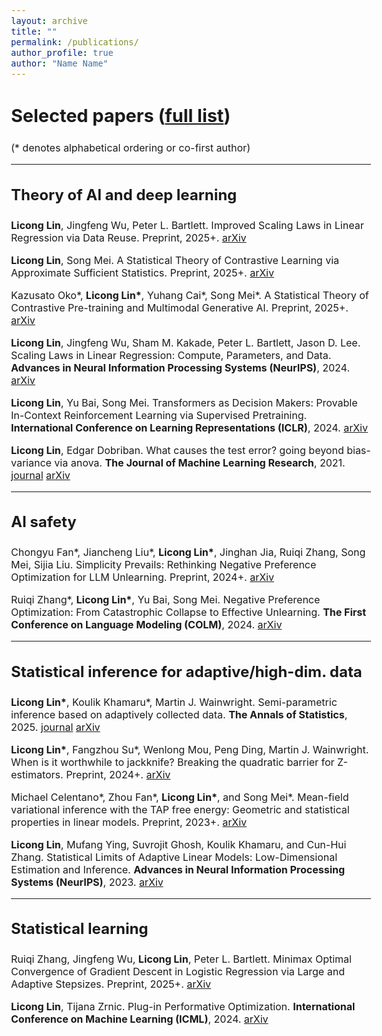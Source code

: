 ```yaml
---
layout: archive
title: ""
permalink: /publications/
author_profile: true
author: "Name Name"
---
```


<style>
/* Custom font sizes for publications page only - change this ONE number to adjust all sizes */
:root {
  --font-scale: 1.0; /* Increase this number to make fonts bigger, decrease to make smaller */
}

body {
  font-size: calc(16px * var(--font-scale)) !important;
}

h1 {
  font-size: calc(2.2em * var(--font-scale)) !important;
}

h2 {
  font-size: calc(1.8em * var(--font-scale)) !important;
}

h3 {
  font-size: calc(1.5em * var(--font-scale)) !important;
}

p {
  font-size: calc(1em * var(--font-scale)) !important;
}

.archive__item-title {
  font-size: calc(1em * var(--font-scale)) !important;
}

.archive__item-excerpt {
  font-size: calc(0.9em * var(--font-scale)) !important;
}
</style>



<!-- 
{% if author.googlescholar %}
  You can also find my articles on <u><a href="{{author.googlescholar}}">my Google Scholar profile</a>.</u>
{% endif %}

{% include base_path %}

($^*$ denotes alphabetical ordering or equal contribution)

 -->








## Selected papers (<a href="https://scholar.google.com/citations?user=b1y1LooAAAAJ&hl=en&oi=ao">full list</a>)

(\* denotes alphabetical ordering or co-first author)

---




### **Theory of AI and deep learning**

**Licong Lin**, Jingfeng Wu, Peter L. Bartlett.
Improved Scaling Laws in Linear Regression via Data Reuse. Preprint, 2025+. [arXiv](https://arxiv.org/abs/2506.08415)

**Licong Lin**, Song Mei.
A Statistical Theory of Contrastive Learning via Approximate Sufficient Statistics. Preprint, 2025+. [arXiv](https://arxiv.org/abs/2503.17538)

Kazusato Oko\*, **Licong Lin\***, Yuhang Cai\*, Song Mei\*.
A Statistical Theory of Contrastive Pre-training and Multimodal Generative AI. Preprint, 2025+. [arXiv](https://arxiv.org/abs/2501.04641)

**Licong Lin**, Jingfeng Wu, Sham M. Kakade, Peter L. Bartlett, Jason D. Lee.
Scaling Laws in Linear Regression: Compute, Parameters, and Data. **Advances in Neural Information Processing Systems (NeurIPS)**, 2024. [arXiv](https://arxiv.org/abs/2406.08466)


**Licong Lin**, Yu Bai, Song Mei.
Transformers as Decision Makers: Provable In-Context Reinforcement Learning via Supervised Pretraining. **International Conference on Learning Representations (ICLR)**, 2024. [arXiv](https://arxiv.org/abs/2310.08566)


**Licong Lin**, Edgar Dobriban.
What causes the test error? going beyond bias-variance via anova. **The Journal of Machine Learning Research**, 2021. [journal](https://www.jmlr.org/papers/v22/20-1211.html) [arXiv](https://arxiv.org/abs/2010.05170) 



---


### **AI safety**

Chongyu Fan\*, Jiancheng Liu\*, **Licong Lin\***, Jinghan Jia, Ruiqi Zhang, Song Mei, Sijia Liu.
Simplicity Prevails: Rethinking Negative Preference Optimization for LLM Unlearning. Preprint, 2024+. [arXiv](https://arxiv.org/abs/2410.07163)


Ruiqi Zhang\*, **Licong Lin\***, Yu Bai, Song Mei.
Negative Preference Optimization: From Catastrophic Collapse to Effective Unlearning. **The First Conference on Language Modeling (COLM)**, 2024. [arXiv](https://arxiv.org/abs/2404.05868)



<!-- X. Zhao, W. Cai, T. Shi, D. Huang, **L. Lin**, S. Mei, D. Song.
Improving LLM Safety Alignment with Dual-Objective Optimization. Preprint, 2025+. [arXiv](https://arxiv.org/abs/2503.03710) -->



---

### **Statistical inference for adaptive/high-dim. data**





**Licong Lin\***, Koulik Khamaru\*, Martin J. Wainwright.
Semi-parametric inference based on adaptively collected data. **The Annals of Statistics**, 2025. [journal](https://projecteuclid.org/journals/annals-of-statistics/volume-53/issue-3/Semiparametric-inference-based-on-adaptively-collected-data/10.1214/24-AOS2485.short) [arXiv](https://arxiv.org/abs/2303.02534)


**Licong Lin\***, Fangzhou Su\*, Wenlong Mou, Peng Ding, Martin J. Wainwright.
When is it worthwhile to jackknife? Breaking the quadratic barrier for Z-estimators. Preprint, 2024+. [arXiv](https://arxiv.org/abs/2411.02909)



Michael Celentano\*, Zhou Fan\*, **Licong Lin\***, and Song Mei\*.
Mean-field variational inference with the TAP free energy: Geometric and statistical properties in linear models. Preprint, 2023+. [arXiv](https://arxiv.org/abs/2311.08442)


**Licong Lin**, Mufang Ying, Suvrojit Ghosh, Koulik Khamaru, and Cun-Hui Zhang.
Statistical Limits of Adaptive Linear Models: Low-Dimensional Estimation and Inference. **Advances in Neural Information Processing Systems (NeurIPS)**, 2023. [arXiv](https://arxiv.org/abs/2310.00532)



---


### **Statistical learning**

Ruiqi Zhang, Jingfeng Wu, **Licong Lin**, Peter L. Bartlett.
Minimax Optimal Convergence of Gradient Descent in Logistic Regression via Large and Adaptive Stepsizes. Preprint, 2025+. [arXiv](https://arxiv.org/abs/2504.04105)

**Licong Lin**, Tijana Zrnic. 
Plug-in Performative Optimization. **International Conference on Machine Learning (ICML)**, 2024. [arXiv](https://arxiv.org/abs/2305.18728)

